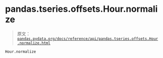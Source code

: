 # pandas.tseries.offsets.Hour.normalize

> 原文：[`pandas.pydata.org/docs/reference/api/pandas.tseries.offsets.Hour.normalize.html`](https://pandas.pydata.org/docs/reference/api/pandas.tseries.offsets.Hour.normalize.html)

```py
Hour.normalize
```
